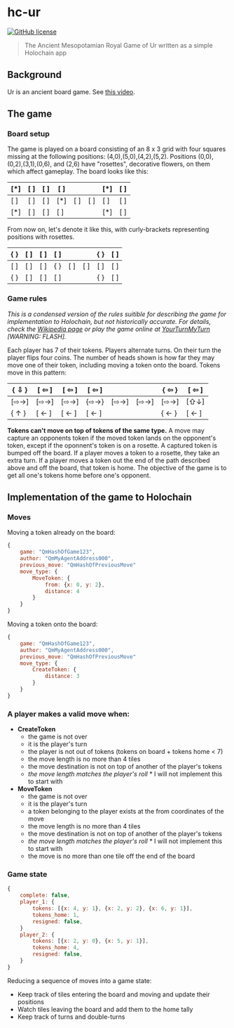 # hc-ur

[![GitHub license](https://img.shields.io/github/license/qubist/hc-ur.svg)](https://github.com/qubist/hc-ur/blob/master/LICENSE.txt)

> The Ancient Mesopotamian Royal Game of Ur written as a simple Holochain app

## Background

Ur is an ancient board game. See [this video](https://www.youtube.com/watch?v=WZskjLq040I).

## The game
### Board setup

The game is played on a board consisting of an 8 x 3 grid with four squares missing at the following positions: (4,0),(5,0),(4,2),(5,2). Positions (0,0),(0,2),(3,1),(0,6), and (2,6) have "rosettes", decorative flowers, on them which affect gameplay. The board looks like this:

| [\*] | [ ] | [ ] | [ ]  |     |     | [\*] | [ ] |
|------|-----|-----|------|-----|-----|------|-----|
| [ ]  | [ ] | [ ] | [\*] | [ ] | [ ] | [ ]  | [ ] |
| [\*] | [ ] | [ ] | [ ]  |     |     | [\*] | [ ] |

From now on, let's denote it like this, with curly-brackets representing positions with rosettes.

| { } | [ ] | [ ] | [ ] |     |     | { } | [ ] |
|-----|-----|-----|-----|-----|-----|-----|-----|
| [ ] | [ ] | [ ] | { } | [ ] | [ ] | [ ] | [ ] |
| { } | [ ] | [ ] | [ ] |     |     | { } | [ ] |

### Game rules

*This is a condensed version of the rules suitible for describing the game for implementation to Holochain, but not historically accurate. For details, check the [Wikipedia page](https://en.wikipedia.org/wiki/Royal_Game_of_Ur) or play the game online at [YourTurnMyTurn](https://www.yourturnmyturn.com/java/ur/index.php) [WARNING: FLASH].*

Each player has 7 of their tokens. Players alternate turns. On their turn the player flips four coins. The number of heads shown is how far they may move one of their token, including moving a token onto the board. Tokens move in this pattern:

| { ⇩ }  | [ ⇦ ]  | [ ⇦ ]  | [ ⇦ ]  |      |      | { ⇦ }  | [ ⇦ ]  |
|--------|--------|--------|--------|------|------|--------|--------|
| [⇨→]   | [⇨→]   | [⇨→]   | {⇨→}   | [⇨→] | [⇨→] | [⇨→]   | [⇧↓]   |
| { ↑ }  | [ ← ]  | [ ← ]  | [ ← ]  |      |      | { ← }  | [ ← ]  |

**Tokens can't move on top of tokens of the same type.** A move may capture an opponents token if the moved token lands on the opponent's token, except if the oponnent's token is on a rosette. A captured token is bumped off the board. If a player moves a token to a rosette, they take an extra turn. If a player moves a token out the end of the path described above and off the board, that token is home. The objective of the game is to get all one's tokens home before one's opponent.

## Implementation of the game to Holochain

### Moves

Moving a token already on the board:
```javascript
{
    game: "QmHashOfGame123",
    author: "QmMyAgentAddress000",
    previous_move: "QmHashOfPreviousMove"
    move_type: {
        MoveToken: {
            from: {x: 0, y: 2},
            distance: 4
        }
    }
}
```
Moving a token onto the board:
```javascript
{
    game: "QmHashOfGame123",
    author: "QmMyAgentAddress000",
    previous_move: "QmHashOfPreviousMove"
    move_type: {
        CreateToken: {
            distance: 3
        }
    }
}
```

### A player makes a valid move when:

* **CreateToken**
  * the game is not over
  * it is the player's turn
  * the player is not out of tokens (tokens on board + tokens home < 7)
  * the move length is no more than 4 tiles
  * the move destination is not on top of another of the player's tokens
  * *the move length matches the player's roll* \* I will not implement this to start with
* **MoveToken**
  * the game is not over
  * it is the player's turn
  * a token belonging to the player exists at the from coordinates of the move
  * the move length is no more than 4 tiles
  * the move destination is not on top of another of the player's tokens
  * *the move length matches the player's roll* \* I will not implement this to start with
  * the move is no more than one tile off the end of the board

### Game state

```javascript
{
    complete: false,
    player_1: {
        tokens: [{x: 4, y: 1}, {x: 2, y: 2}, {x: 6, y: 1}],
        tokens_home: 1,
        resigned: false,
    }
    player_2: {
        tokens: [{x: 2, y: 0}, {x: 5, y: 1}],
        tokens_home: 4,
        resigned: false,
    }
}
```

Reducing a sequence of moves into a game state:

* Keep track of tiles entering the board and moving and update their positions
* Watch tiles leaving the board and add them to the home tally
* Keep track of turns and double-turns
